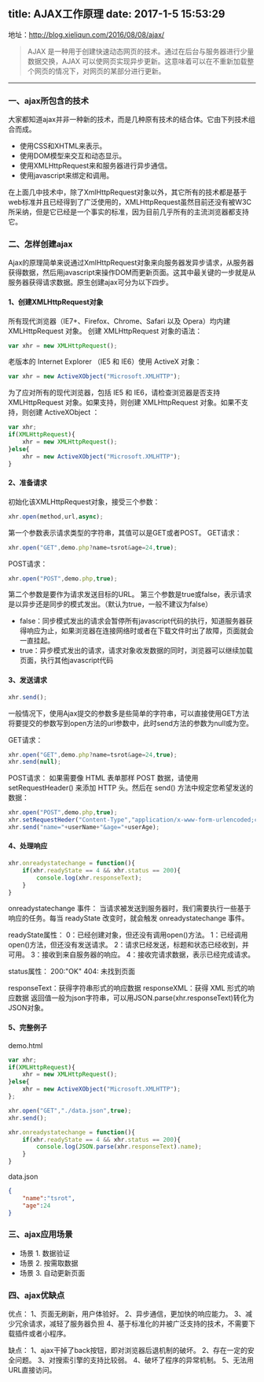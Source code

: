 title: AJAX工作原理
date: 2017-1-5 15:53:29
---
地址：http://blog.xieliqun.com/2016/08/08/ajax/

> AJAX 是一种用于创建快速动态网页的技术。通过在后台与服务器进行少量数据交换，AJAX 可以使网页实现异步更新。这意味着可以在不重新加载整个网页的情况下，对网页的某部分进行更新。

----------
### 一、ajax所包含的技术
 大家都知道ajax并非一种新的技术，而是几种原有技术的结合体。它由下列技术组合而成。
-  使用CSS和XHTML来表示。
- 使用DOM模型来交互和动态显示。
- 使用XMLHttpRequest来和服务器进行异步通信。
- 使用javascript来绑定和调用。
<!-- more -->
在上面几中技术中，除了XmlHttpRequest对象以外，其它所有的技术都是基于web标准并且已经得到了广泛使用的，XMLHttpRequest虽然目前还没有被W3C所采纳，但是它已经是一个事实的标准，因为目前几乎所有的主流浏览器都支持它。

### 二、怎样创建ajax

Ajax的原理简单来说通过XmlHttpRequest对象来向服务器发异步请求，从服务器获得数据，然后用javascript来操作DOM而更新页面。这其中最关键的一步就是从服务器获得请求数据。原生创建ajax可分为以下四步。

#### 1、创建XMLHttpRequest对象
所有现代浏览器（IE7+、Firefox、Chrome、Safari 以及 Opera）均内建 XMLHttpRequest 对象。
创建 XMLHttpRequest 对象的语法：
```javascript
var xhr = new XMLHttpRequest();
```
老版本的 Internet Explorer （IE5 和 IE6）使用 ActiveX 对象：
```javascript
var xhr = new ActiveXObject("Microsoft.XMLHTTP");
```
为了应对所有的现代浏览器，包括 IE5 和 IE6，请检查浏览器是否支持 XMLHttpRequest 对象。如果支持，则创建 XMLHttpRequest 对象。如果不支持，则创建 ActiveXObject ：
```javascript
var xhr;
if(XMLHttpRequest){
	xhr = new XMLHttpRequest();
}else{
	xhr = new ActiveXObject("Microsoft.XMLHTTP");
}
```

#### 2、准备请求
初始化该XMLHttpRequest对象，接受三个参数：
```javascript
xhr.open(method,url,async);
```
第一个参数表示请求类型的字符串，其值可以是GET或者POST。
GET请求：
```javascript
xhr.open("GET",demo.php?name=tsrot&age=24,true);
```
POST请求：
```javascript
xhr.open("POST",demo.php,true);
```
第二个参数是要作为请求发送目标的URL。
第三个参数是true或false，表示请求是以异步还是同步的模式发出。（默认为true，一般不建议为false）
- false：同步模式发出的请求会暂停所有javascript代码的执行，知道服务器获得响应为止，如果浏览器在连接网络时或者在下载文件时出了故障，页面就会一直挂起。 
- true：异步模式发出的请求，请求对象收发数据的同时，浏览器可以继续加载页面，执行其他javascript代码

#### 3、发送请求
```javascript
xhr.send();
```
一般情况下，使用Ajax提交的参数多是些简单的字符串，可以直接使用GET方法将要提交的参数写到open方法的url参数中，此时send方法的参数为null或为空。

GET请求：
```javascript
xhr.open("GET",demo.php?name=tsrot&age=24,true);
xhr.send(null);
```
POST请求：
如果需要像 HTML 表单那样 POST 数据，请使用 setRequestHeader() 来添加 HTTP 头。然后在 send() 方法中规定您希望发送的数据：
```javascript
xhr.open("POST",demo.php,true);
xhr.setRequestHeder("Content-Type","application/x-www-form-urlencoded;charset=UTF-8");
xhr.send("name="+userName+"&age="+userAge);
```

#### 4、处理响应
```javascript
xhr.onreadystatechange = function(){
	if(xhr.readyState == 4 && xhr.status == 200){
		console.log(xhr.responseText);
	}
}
```
onreadystatechange 事件：
当请求被发送到服务器时，我们需要执行一些基于响应的任务。每当 readyState 改变时，就会触发 onreadystatechange 事件。

readyState属性：
0：已经创建对象，但还没有调用open()方法。
1：已经调用open()方法，但还没有发送请求。
2：请求已经发送，标题和状态已经收到，并可用。
3：接收到来自服务器的响应。
4：接收完请求数据，表示已经完成请求。

status属性：
200:"OK"
404: 未找到页面

responseText：获得字符串形式的响应数据
responseXML：获得 XML 形式的响应数据
返回值一般为json字符串，可以用JSON.parse(xhr.responseText)转化为JSON对象。

#### 5、完整例子
demo.html
```javascript
var xhr;
if(XMLHttpRequest){
	xhr = new XMLHttpRequest();
}else{
	xhr = new ActiveXObject("Microsoft.XMLHTTP");
};

xhr.open("GET","./data.json",true);
xhr.send();

xhr.onreadystatechange = function(){
	if(xhr.readyState == 4 && xhr.status == 200){
		console.log(JSON.parse(xhr.responseText).name);
	}
}
```
data.json
```json
{
	"name":"tsrot",
	"age":24
}
```

### 三、ajax应用场景

- 场景 1. 数据验证
- 场景 2. 按需取数据
- 场景 3. 自动更新页面


### 四、ajax优缺点

优点：
1、页面无刷新，用户体验好。
2、异步通信，更加快的响应能力。
3、减少冗余请求，减轻了服务器负担
4、基于标准化的并被广泛支持的技术，不需要下载插件或者小程序。

缺点：
1、ajax干掉了back按钮，即对浏览器后退机制的破坏。
2、存在一定的安全问题。
3、对搜索引擎的支持比较弱。
4、破坏了程序的异常机制。
5、无法用URL直接访问。

